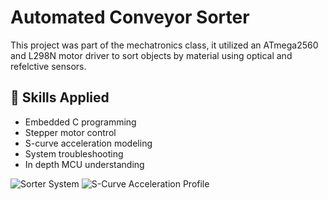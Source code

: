 # Automated Conveyor Sorter

This project was part of the mechatronics class, it utilized an ATmega2560 and L298N motor driver to sort objects by material using optical and refelctive sensors.

## 🚀 Skills Applied
- Embedded C programming
- Stepper motor control
- S-curve acceleration modeling
- System troubleshooting
- In depth MCU understanding

![Sorter System](../images/sorter.jpg)
![S-Curve Acceleration Profile](..stepper_acceleration.m)
